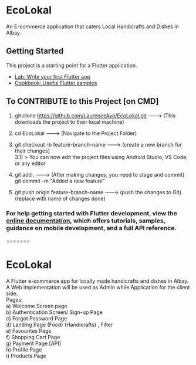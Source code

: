 
# EcoLokal

An E-commerce application that caters Local Handicrafts and Dishes in Albay.

## Getting Started

This project is a starting point for a Flutter application.

- [Lab: Write your first Flutter app](https://docs.flutter.dev/get-started/codelab)
- [Cookbook: Useful Flutter samples](https://docs.flutter.dev/cookbook)

## To CONTRIBUTE to this Project [on CMD]
1) git clone https://github.com/LaurenceAyo/EcoLokal.git  ---> (This downloads the project to their local machine)
2) cd EcoLokal                                            ---> (Navigate to the Project Folder)
3) git checkout -b feature-branch-name                    ---> (create a new branch for their changes) <br>
   3.1) > You can now edit the project files using Android Studio, VS Code, or any editor
   
4) git add .                                              ---> (After making changes, you need to stage and commit)
   git commit -m "Added a new feature"
5) git push origin feature-branch-name                    ---> (push the changes to Git)   
                   (replace with name of changes done)
   
### For help getting started with Flutter development, view the [online documentation](https://docs.flutter.dev/), which offers tutorials, samples, guidance on mobile development, and a full API reference.
=======
# EcoLokal
A Flutter e-commerce app for locally made handicrafts and dishes in Albay.<br> 
A Web implementation will be used as Admin while Application for the client side. <br>
Pages: <br>
a) Welcome Screen page <br>
b) Authentication Screen/ Sign-up Page<br>
c) Forgot Password Page <br>
d) Landing Page (Food) (Handicrafts) , Filter <br>
e) Favourites Page <br>
f) Shopping Cart Page <br>
g) Payment Page [API] <br>
h) Profile Page <br>
i) Products Page
